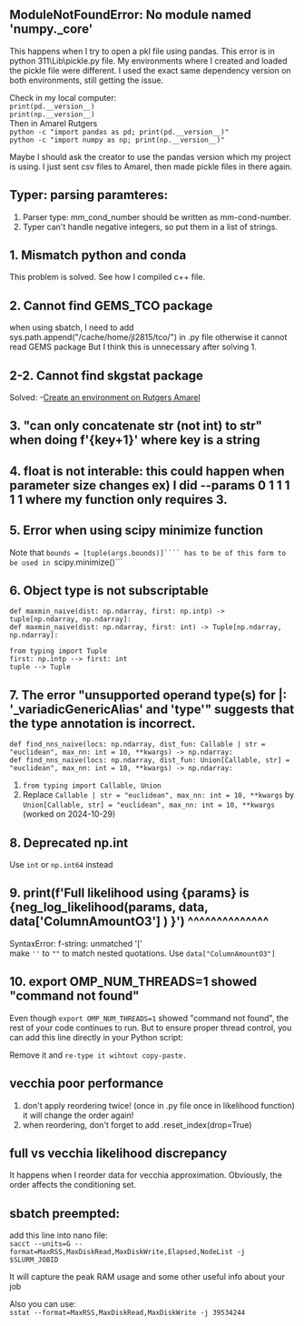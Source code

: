 ## ModuleNotFoundError: No module named 'numpy._core'

This happens when I try to open a pkl file using pandas. This error is in python 311\Lib\pickle.py file.
My environments where I created and loaded the pickle file were different. I used the exact same dependency version on both environments, still getting the issue.

Check in my local computer:          
```print(pd.__version__)```   
```print(np.__version__)```   
Then in Amarel Rutgers               
```python -c "import pandas as pd; print(pd.__version__)"```        
```python -c "import numpy as np; print(np.__version__)"```         

 Maybe I should ask the creator to use the pandas version which my project is using. 
 I just sent csv files to Amarel, then made pickle files in there again. 

## Typer: parsing paramteres:     
1. Parser type: mm_cond_number should be written as mm-cond-number.    
2. Typer can't handle negative integers, so put them in a list of strings.     
 
## 1. Mismatch python and conda
This problem is solved. See how I compiled c++ file.  

## 2. Cannot find GEMS_TCO package

when using sbatch, I need to add sys.path.append("/cache/home/jl2815/tco/") in .py file otherwise it cannot read GEMS package
But I think this is unnecessary after solving 1. 

## 2-2. Cannot find skgstat package
Solved: -[Create an environment on Rutgers Amarel](amarel_environment.md)

## 3. "can only concatenate str (not int) to str" when doing f'{key+1}' where  key is a string 

## 4. float is not interable: this could happen when parameter size changes ex) I did --params 0 1 1 1 1 1  where my function only requires 3. 

## 5. Error when using scipy minimize function
Note that ```bounds = [tuple(args.bounds)]```` has to be of this form to be used in ```scipy.minimize()```  

## 6. Object type is not subscriptable 
```def maxmin_naive(dist: np.ndarray, first: np.intp) -> tuple[np.ndarray, np.ndarray]:```  
```def maxmin_naive(dist: np.ndarray, first: int) -> Tuple[np.ndarray, np.ndarray]:```   

```from typing import Tuple```           
```first: np.intp --> first: int```     
```tuple --> Tuple```

## 7. The error "unsupported operand type(s) for |: '_variadicGenericAlias' and 'type'" suggests that the type annotation is incorrect.

```def find_nns_naive(locs: np.ndarray, dist_fun: Callable | str = "euclidean", max_nn: int = 10, **kwargs) -> np.ndarray:```      
```def find_nns_naive(locs: np.ndarray, dist_fun: Union[Callable, str] = "euclidean", max_nn: int = 10, **kwargs) -> np.ndarray:```    

1) ```from typing import Callable, Union```   
2) Replace ```Callable | str = "euclidean", max_nn: int = 10, **kwargs``` by ```Union[Callable, str] = "euclidean", max_nn: int = 10, **kwargs```    (worked on 2024-10-29)    

## 8. Deprecated np.int
Use ```int``` or ```np.int64``` instead

## 9. print(f'Full likelihood using {params} is {neg_log_likelihood(params, data, data['ColumnAmountO3'] ) }')                                                                                   ^^^^^^^^^^^^^^
SyntaxError: f-string: unmatched '['       
make ```''``` to ```""``` to match nested quotations. Use ```data["ColumnAmountO3"]```   

## 10. export OMP_NUM_THREADS=1 showed "command not found"
Even though ```export OMP_NUM_THREADS=1``` showed "command not found", the rest of your code continues to run. But to ensure proper thread control, you can add this line directly in your Python script:

Remove it and ```re-type it wihtout copy-paste.```

## vecchia poor performance
1. don't apply reordering twice! (once in .py file once in likelihood function) it will change the order again!   
2. when reordering, don't forget to add  .reset_index(drop=True)     

## full vs vecchia likelihood discrepancy
It happens when I reorder data for vecchia approximation. Obviously, the order affects the conditioning set.


## sbatch preempted: 
add this line into nano file:  
```sacct --units=G --format=MaxRSS,MaxDiskRead,MaxDiskWrite,Elapsed,NodeList -j $SLURM_JOBID```  

It will capture the peak RAM usage and some other useful info about your job  

Also you can use:   
```sstat --format=MaxRSS,MaxDiskRead,MaxDiskWrite -j 39534244```  
